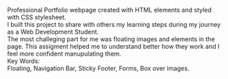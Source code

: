 
Professional Portfolio webpage created with HTML elements and styled with CSS stylesheet. <br>
I built this project to share with others my learning steps during my journey as a Web Development Student. <br>
The most challeging part for me was floating images and elements in the page. This assigment helped me to understand better how they work and I feel more confident manupulating them. <br>
Key Words: <br>
Floating, Navigation Bar, Sticky Footer, Forms, Box over images.
